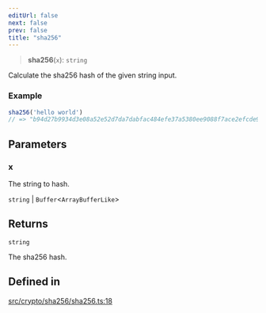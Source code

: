 ```yaml
---
editUrl: false
next: false
prev: false
title: "sha256"
---
```


> **sha256**(`x`): `string`

Calculate the sha256 hash of the given string input.

### Example
```ts
sha256('hello world')
// => "b94d27b9934d3e08a52e52d7da7dabfac484efe37a5380ee9088f7ace2efcde9"
```

## Parameters

### x

The string to hash.

`string` | `Buffer`\<`ArrayBufferLike`\>

## Returns

`string`

The sha256 hash.

## Defined in

[src/crypto/sha256/sha256.ts:18](https://github.com/skyleague/axioms/blob/75fb1c5c977f1940e84e5cdcef2be336d1fd81da/src/crypto/sha256/sha256.ts#L18)
